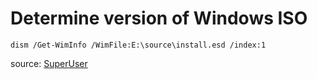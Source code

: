 # Determine version of Windows ISO
`dism /Get-WimInfo /WimFile:E:\source\install.esd /index:1`

source: [SuperUser](https://superuser.com/questions/443357/version-number-of-windows-7-from-its-image-iso)

